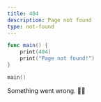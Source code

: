 ```yaml
---
title: 404
description: Page not found
type: not-found
---
```


```swift
func main() {
    print(404)
    print("Page not found!")
}

main()
```

Something went wrong. 🤷‍♂️

